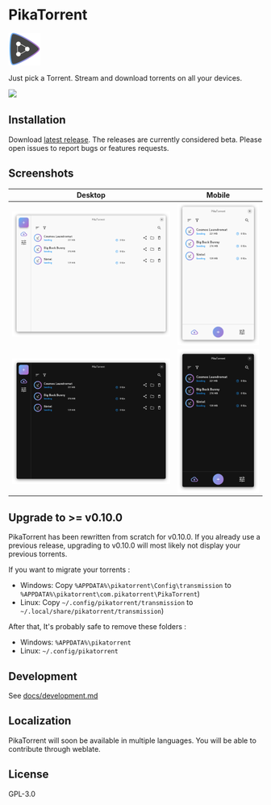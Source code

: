 # PikaTorrent

<img src="./assets/logo.svg" alt="PikaTorrent logo" width="64"/>

Just pick a Torrent. Stream and download torrents on all your devices.

<a href="https://discord.gg/6HxCV4aGdy">
  <img src="https://img.shields.io/badge/Join_us_on_discord-gray?logo=discord" />
</a>

## Installation

Download [latest release](https://github.com/G-Ray/pikatorrent/releases). The releases are currently considered beta. Please open issues to report bugs or features requests.

## Screenshots

| Desktop                                                  | Mobile                                                 |
| -------------------------------------------------------- | ------------------------------------------------------ |
| ![Desktop - Light mode](./screenshots/desktop-light.png) | ![Mobile - Light mode](./screenshots/mobile-light.png) |
| ![Desktop - Dark mode](./screenshots/desktop-dark.png)   | ![Mobile - Dark mode](./screenshots/mobile-dark.png)   |

## Upgrade to >= v0.10.0

PikaTorrent has been rewritten from scratch for v0.10.0. If you already use a previous release, upgrading to v0.10.0 will most likely not display your previous torrents.

If you want to migrate your torrents :

- Windows: Copy `%APPDATA%\pikatorrent\Config\transmission` to `%APPDATA%\pikatorrent\com.pikatorrent\PikaTorrent`)
- Linux: Copy `~/.config/pikatorrent/transmission` to `~/.local/share/pikatorrent/transmission`)

After that, It's probably safe to remove these folders :

- Windows: `%APPDATA%\pikatorrent`
- Linux: `~/.config/pikatorrent`

## Development

See [docs/development.md](./docs/development.md)

## Localization

PikaTorrent will soon be available in multiple languages. You will be able to contribute through weblate.

## License

GPL-3.0
